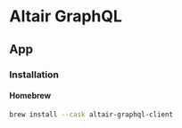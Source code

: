 # Altair GraphQL

## App

### Installation

#### Homebrew

```sh
brew install --cask altair-graphql-client
```
